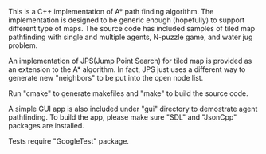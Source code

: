 This is a C++ implementation of A* path finding algorithm. The implementation is designed to be generic enough (hopefully) to support different type of maps. The source code has included samples of tiled map pathfinding with single and multiple agents, N-puzzle game, and water jug problem.  

An implementation of JPS(Jump Point Search) for tiled map is provided as an extension to the A* algorithm. In fact, JPS just uses a different way to generate new "neighbors" to be put into the open node list.

Run "cmake" to generate makefiles and "make" to build the source code. 

A simple GUI app is also included under "gui" directory to demostrate agent pathfinding. To build the app, please make sure "SDL" and "JsonCpp" packages are installed.

Tests require "GoogleTest" package.
 
